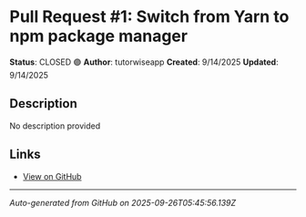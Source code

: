 # Pull Request #1: Switch from Yarn to npm package manager

**Status**: CLOSED 🟣
**Author**: tutorwiseapp
**Created**: 9/14/2025
**Updated**: 9/14/2025





## Description
No description provided

## Links
- [View on GitHub](https://github.com/tutorwiseapp/tutorwise/pull/1)

---
*Auto-generated from GitHub on 2025-09-26T05:45:56.139Z*
